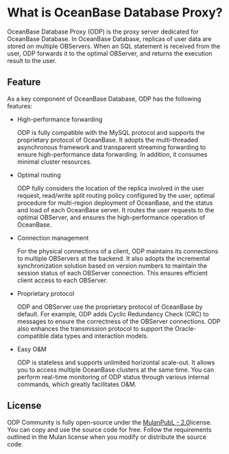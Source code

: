 What is OceanBase Database Proxy? 
======================================================



OceanBase Database Proxy (ODP) is the proxy server dedicated for OceanBase Database. In OceanBase Database, replicas of user data are stored on multiple OBServers. When an SQL statement is received from the user, ODP forwards it to the optimal OBServer, and returns the execution result to the user. 

Feature 
----------------------------

As a key component of OceanBase Database, ODP has the following features:

* High-performance forwarding

  ODP is fully compatible with the MySQL protocol and supports the proprietary protocol of OceanBase. It adopts the multi-threaded asynchronous framework and transparent streaming forwarding to ensure high-performance data forwarding. In addition, it consumes minimal cluster resources.
  

* Optimal routing

  ODP fully considers the location of the replica involved in the user request, read/write split routing policy configured by the user, optimal procedure for multi-region deployment of OceanBase, and the status and load of each OceanBase server. It routes the user requests to the optimal OBServer, and ensures the high-performance operation of OceanBase.
  

* Connection management

  For the physical connections of a client, ODP maintains its connections to multiple OBServers at the backend. It also adopts the incremental synchronization solution based on version numbers to maintain the session status of each OBServer connection. This ensures efficient client access to each OBServer.
  

* Proprietary protocol

  ODP and OBServer use the proprietary protocol of OceanBase by default. For example, ODP adds Cyclic Redundancy Check (CRC) to messages to ensure the correctness of the OBServer connections. ODP also enhances the transmission protocol to support the Oracle-compatible data types and interaction models.
  

* Easy O\&M

  ODP is stateless and supports unlimited horizontal scale-out. It allows you to access multiple OceanBase clusters at the same time. You can perform real-time monitoring of ODP status through various internal commands, which greatly facilitates O\&M.
  




License 
----------------------------

ODP Community is fully open-source under the [MulanPubL - 2.0](http://license.coscl.org.cn/MulanPubL-2.0/index.html)license. You can copy and use the source code for free. Follow the requirements outlined in the Mulan license when you modify or distribute the source code.
